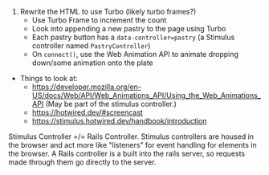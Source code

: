 1. Rewrite the HTML to use Turbo (likely turbo frames?)
    * Use Turbo Frame to increment the count
    * Look into appending a new pastry to the page using Turbo
    * Each pastry button has a `data-controller=pastry` (a Stimulus controller named `PastryController`)
    * On `connect()`, use the Web Animation API to animate dropping down/some animation onto the plate

* Things to look at:
    * https://developer.mozilla.org/en-US/docs/Web/API/Web_Animations_API/Using_the_Web_Animations_API
        (May be part of the stimulus controller.)
    * https://hotwired.dev/#screencast
    * https://stimulus.hotwired.dev/handbook/introduction


Stimulus Controller =/= Rails Controller. Stimulus controllers are housed in the browser and act more like "listeners" for event handling for elements in the browser. A Rails controller is a built into the rails server, so requests made through them go directly to the server.

